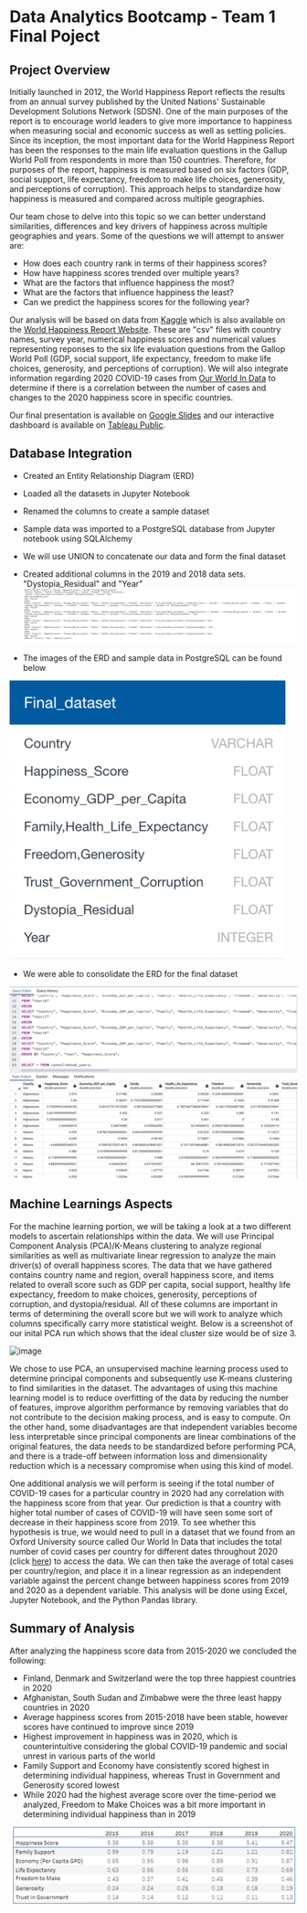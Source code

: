 # Data Analytics Bootcamp - Team 1 Final Poject

## Project Overview

Initially launched in 2012, the World Happiness Report reflects the results from an annual survey published by the United Nations' Sustainable Development Solutions Network (SDSN).  One of the main purposes of the report is to encourage world leaders to give more importance to happiness when measuring social and economic success as well as setting policies.  Since its inception, the most important data for the World Happiness Report has been the responses to the main life evaluation questions in the Gallup World Poll from respondents in more than 150 countries.  Therefore, for purposes of the report, happiness is measured based on six factors (GDP, social support, life expectancy, freedom to make life choices, generosity, and perceptions of corruption).  This approach helps to standardize how happiness is measured and compared across multiple geographies.

Our team chose to delve into this topic so we can better understand similarities, differences and key drivers of happiness across multiple geographies and years.  Some of the questions we will attempt to answer are:

- How does each country rank in terms of their happiness scores?
- How have happiness scores trended over multiple years?
- What are the factors that influence happiness the most?
- What are the factors that influence happiness the least?
- Can we predict the happiness scores for the following year?

Our analysis will be based on data from [Kaggle](https://www.kaggle.com/mathurinache/world-happiness-report) which is also available on the [World Happiness Report Website](https://worldhappiness.report/ed/2020/#appendices-and-data).  These are "csv" files with country names, survey year, numerical happiness scores and numerical values representing reponses to the six life evaluation questions from the Gallop World Poll (GDP, social support, life expectancy, freedom to make life choices, generosity, and perceptions of corruption).  We will also integrate information regarding 2020 COVID-19 cases from [Our World In Data](https://ourworldindata.org/covid-cases) to determine if there is a correlation between the number of cases and changes to the 2020 happiness score in specific countries.

Our final presentation is available on [Google Slides](https://docs.google.com/presentation/d/1LzUF1a--rYRFc8Gh1VT8G6T_l73ZLKaS8qHJjd3fUms/edit#slide=id.ged61554b6d_0_8) and our interactive dashboard is available on [Tableau Public](https://public.tableau.com/app/profile/stanley.isaacs/viz/WorldHappiness_16317461141940/HappinessFactors?publish=yes).

## Database Integration

* Created an Entity Relationship Diagram (ERD) 
* Loaded all the datasets in Jupyter Notebook
* Renamed the columns to create a sample dataset 
* Sample data was imported to a PostgreSQL database from Jupyter notebook using SQLAlchemy
* We will use UNION to concatenate our data and form the final dataset
* Created additional columns in the 2019 and 2018 data sets. "Dystopia_Residual" and "Year"
![](https://github.com/degitaccount/Team1_Project/blob/Adam_M_branch/Modified_Resources/Updated_Schema_pic.PNG)

* The images of the ERD and sample data in PostgreSQL can be found below

![](https://github.com/degitaccount/Team1_Project/blob/Adam_M_branch/Final_ERD.PNG)

* We were able to consolidate the ERD for the final dataset

![](https://github.com/degitaccount/Team1_Project/blob/Adam_M_branch/SQL_screenshot.png)

## Machine Learnings Aspects
For the machine learning portion, we will be taking a look at a two different models to ascertain relationships within the data. We will use Principal Component Analysis (PCA)/K-Means clustering to analyze regional similarities as well as multivariate linear regression to analyze the main driver(s) of overall happiness scores. The data that we have gathered contains country name and region, overall happiness score, and items related to overall score such as GDP per capita, social support, healthy life expectancy, freedom to make choices, generosity, perceptions of corruption, and dystopia/residual. All of these columns are important in terms of determining the overall score but we will work to analyze which columns specifically carry more statistical weight. Below is a screenshot of our inital PCA run which shows that the ideal cluster size would be of size 3. 

![image](https://user-images.githubusercontent.com/82548977/131260510-c239bec8-bf8d-4a3d-abbf-10469a6a3bc0.png)

We chose to use PCA, an unsupervised machine learning process used to determine principal components and subsequently use K-means clustering to find similarities in the dataset. The advantages of using this machine learning model is to reduce overfitting of the data by reducing the number of features, improve algorithm performance by removing variables that do not contribute to the decision making process, and is easy to compute. On the other hand, some disadvantages are that independent variables become less interpretable since principal components are linear combinations of the original features, the data needs to be standardized before performing PCA, and there is a trade-off between information loss and dimensionality reduction which is a necessary compromise when using this kind of model.  

One additional analysis we will perform is seeing if the total number of COVID-19 cases for a particular country in 2020 had any correlation with the happiness score from that year. Our prediction is that a country with higher total number of cases of COVID-19 will have seen some sort of decrease in their happiness score from 2019. To see whether this hypothesis is true, we would need to pull in a dataset that we found from an Oxford University source called Our World In Data that includes the total number of covid cases per country for different dates throughout 2020 (click [here](https://ourworldindata.org/covid-cases)) to access the data. We can then take the average of total cases per country/region, and place it in a linear regression as an independent variable against the percent change between happiness scores from 2019 and 2020 as a dependent variable. This analysis will be done using Excel, Jupyter Notebook, and the Python Pandas library.

## Summary of Analysis
After analyzing the happiness score data from 2015-2020 we concluded the following:

-	Finland, Denmark and Switzerland were the top three happiest countries in 2020
-	Afghanistan, South Sudan and Zimbabwe were the three least happy countries in 2020
-	Average happiness scores from 2015-2018 have been stable, however scores have continued to improve since 2019
-	Highest improvement in happiness was in 2020, which is counterintuitive considering the global COVID-19 pandemic and social unrest in various parts of the world
-	Family Support and Economy have consistently scored highest in determining individual happiness, whereas Trust in Government and Generosity scored lowest
-	While 2020 had the highest average score over the time-period we analyzed, Freedom to Make Choices was a bit more important in determining individual happiness than in 2019

![image](https://github.com/degitaccount/Team1_Project/blob/main/Images/ScoreTable.png)
